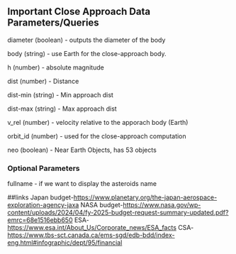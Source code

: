 ## Important Close Approach Data Parameters/Queries

diameter (boolean) - outputs the diameter of the body

body (string) - use Earth for the close-approach body.

h (number) - absolute magnitude 

dist (number) - Distance

dist-min (string) - Min approach dist

dist-max (string) - Max approach dist

v_rel (number) - velocity relative to the apporach body (Earth)

orbit_id (number) - used for the close-approach computation

neo (boolean) - Near Earth Objects, has 53 objects

### Optional Parameters
fullname - if we want to display the asteroids name

##links 
Japan budget-https://www.planetary.org/the-japan-aerospace-exploration-agency-jaxa
NASA budget-https://www.nasa.gov/wp-content/uploads/2024/04/fy-2025-budget-request-summary-updated.pdf?emrc=68e1516ebb650
ESA-https://www.esa.int/About_Us/Corporate_news/ESA_facts
CSA-https://www.tbs-sct.canada.ca/ems-sgd/edb-bdd/index-eng.html#infographic/dept/95/financial